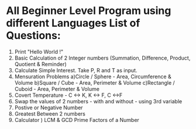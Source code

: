 # All Beginner Level Program using different Languages List of Questions:
1)  Print "Hello World !"
2)	Basic Calculation of 2 Integer numbers (Summation, Difference, Product, Quotient & Reminder)
3)	Calculate Simple Interest. Take P, R and T as input.
4)	Mensuration Problems
    a)Circle / Sphere - Area, Circumference & Volume
    b)Square / Cube - Area, Perimeter & Volume
    c)Rectangle / Cuboid - Area, Perimeter & Volume
5)  Covert Temperature - C <-> K, K <-> F, C <->F
6)  Swap the values of 2 numbers - with and without - using 3rd variable
7)  Postive or Negative Number 
8)  Greatest Between 2 numbers
9)  Calculator 
)  LCM & GCD
Prime Factors of a Number
